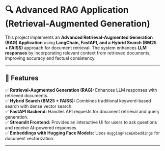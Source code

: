 # 🔍 Advanced RAG Application (Retrieval-Augmented Generation)

This project implements an **Advanced Retrieval-Augmented Generation (RAG) Application** using **LangChain, FastAPI, and a Hybrid Search (BM25 + FAISS)** approach for document retrieval. The system enhances **LLM responses** by incorporating relevant context from retrieved documents, improving accuracy and factual consistency.

---

## 🚀 Features
✅ **Retrieval-Augmented Generation (RAG):** Enhances LLM responses with retrieved documents.  
✅ **Hybrid Search (BM25 + FAISS):** Combines traditional keyword-based search with dense vector search.  
✅ **FastAPI Backend:** Handles API requests for document retrieval and query generation.  
✅ **Streamlit Frontend:** Provides an interactive UI for users to ask questions and receive AI-powered responses.  
✅ **Embeddings with Hugging Face Models:** Uses `HuggingFaceEmbeddings` for document vectorization.  

---
